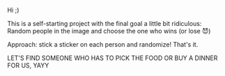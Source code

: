 Hi ;)

This is a self-starting project with the final goal a little bit ridiculous: Random people in the image and choose the one who wins (or lose 😈)

Approach: stick a sticker on each person and randomize! That's it.

LET'S FIND SOMEONE WHO HAS TO PICK THE FOOD OR BUY A DINNER FOR US, YAYY
